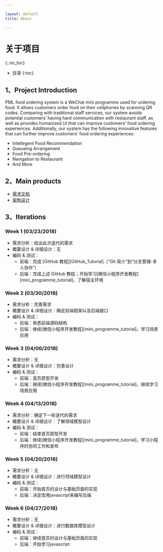 ```yaml
---

layout: default
title: About

---
```


# 关于项目
{:.no_toc}

* 目录
{:toc}

## 1、Project Introduction

PML food ordering system is a WeChat mini programme used for ordering food. It allows customers order food on their cellphones by scanning QR codes. Comparing with traditional staff services, our system avoids potential customers’ having hard communication with restaurant staff, as well as provides humanized UI that can improve customers’ food ordering experiences. Additionally, our system has the following innovative features that can further improve customers’ food ordering experiences:

 - Intellegent Food Recommendation
 - Queueing Arrangement
 - Food Pre-ordering
 - Navigation to Restaurant
 - And More

## 2、Main products

* [需求文档]()
* [架构设计]()

## 3、Iterations

### Week 1 (03/23/2018)

- 需求分析：给出此次迭代的需求
- 概要设计 & 详细设计：无
- 编码 & 测试：
    - 前端：完成 [GitHub 教程][GitHub_Tutorial]（“Git 简介”到“分支管理-多人协作”）
    - 后端：完成上述 GitHub 教程；开始学习[微信小程序开发教程][mini_programme_tutorial]，了解宿主环境

### Week 2 (03/30/2018)

- 需求分析：完善需求
- 概要设计 & 详细设计：确定前端框架以及后端接口
- 编码 & 测试：
    - 前端：熟悉前端源码结构
    - 后端：继续[微信小程序开发教程][mini_programme_tutorial]，学习场景应用

### Week 3 (04/06/2018)

- 需求分析：无
- 概要设计 & 详细设计：完善设计
- 编码 & 测试：
    - 前端：首页原型开发
    - 后端：继续[微信小程序开发教程][mini_programme_tutorial]，继续学习场景应用

### Week 4 (04/13/2018)

- 需求分析：确定下一轮迭代的需求
- 概要设计 & 详细设计：了解领域模型设计
- 编码 & 测试：
    - 前端：结束首页原型开发
    - 后端：继续[微信小程序开发教程][mini_programme_tutorial]，学习小程序的协同工作和发布
 
### Week 5 (04/20/2018)

- 需求分析：无
- 概要设计 & 详细设计：进行领域模型设计
- 编码 & 测试：
    - 前端：开始首页的设计与基础页面的实现
    - 后端：决定改用javascript来编写后端
    
 ### Week 6 (04/27/2018)

- 需求分析：无
- 概要设计 & 详细设计：进行数据库模型设计
- 编码 & 测试：
    - 前端：继续首页的设计与基础页面的实现
    - 后端：开始学习javascript

